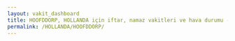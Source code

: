 ```yaml
---
layout: vakit_dashboard
title: HOOFDDORP, HOLLANDA için iftar, namaz vakitleri ve hava durumu - ilçe/eyalet seç
permalink: /HOLLANDA/HOOFDDORP/
---
```


<script type="text/javascript">
  var GLOBAL_COUNTRY = 'HOLLANDA';
  var GLOBAL_CITY = 'HOOFDDORP';
  var GLOBAL_STATE = '';
  var lat = 72;
  var lon = 21;
</script>
